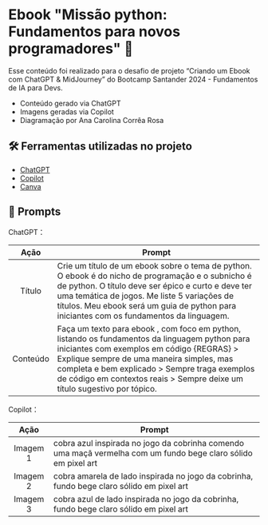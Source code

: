 # Ebook "Missão python: Fundamentos para novos programadores" 🐍

Esse conteúdo foi realizado para o desafio de projeto “Criando um Ebook com ChatGPT & MidJourney” do Bootcamp Santander 2024 - Fundamentos de IA para Devs.

- Conteúdo gerado via ChatGPT
- Imagens geradas via Copilot
- Diagramação por Ana Carolina Corrêa Rosa

## 🛠️ Ferramentas utilizadas no projeto

- [ChatGPT](https://chat.openai.com/) 
- [Copilot](https://copilot.microsoft.com/)
- [Canva](https://www.canva.com/)

## 🧠 Prompts


ChatGPT：

|   Ação   | Prompt                                                                                                                                                                                                                                                                         |
| :------: | ------------------------------------------------------------------------------------------------------------------------------------------------------------------------------------------------------------------------------------------------------------------------------ |
|  Título  | Crie um título de um ebook sobre o tema de python. O ebook é do nicho de programação e o subnicho é de python. O título deve ser épico e curto e deve ter uma temática de jogos. Me liste 5 variações de títulos. Meu ebook será um guia de python para iniciantes com os fundamentos da linguagem. |
| Conteúdo | Faça um texto para ebook , com foco em python, listando os fundamentos da linguagem python para iniciantes com exemplos em código  {REGRAS} > Explique sempre de uma maneira simples, mas completa e bem explicado > Sempre traga exemplos de código em contextos reais > Sempre deixe um título sugestivo por tópico. |


Copilot：

|  Ação  | Prompt                                                                                 |
| :----: | -------------------------------------------------------------------------------------- |
| Imagem 1 | cobra azul inspirada no jogo da cobrinha comendo uma maçã vermelha com um fundo bege claro sólido em pixel art |
| Imagem 2 | cobra amarela de lado inspirada no jogo da cobrinha, fundo bege claro sólido em pixel art |
| Imagem 3 | cobra azul de lado inspirada no jogo da cobrinha, fundo bege claro sólido em pixel art |
